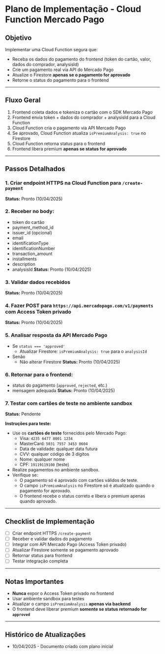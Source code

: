 # Plano de Implementação - Cloud Function Mercado Pago

## Objetivo

Implementar uma Cloud Function segura que:

- Receba os dados do pagamento do frontend (token do cartão, valor, dados do comprador, analysisId)
- Crie um pagamento real via API do Mercado Pago
- Atualize o Firestore **apenas se o pagamento for aprovado**
- Retorne o status do pagamento para o frontend

---

## Fluxo Geral

1. Frontend coleta dados e tokeniza o cartão com o SDK Mercado Pago
2. Frontend envia token + dados do comprador + analysisId para a Cloud Function
3. Cloud Function cria o pagamento via API Mercado Pago
4. Se aprovado, Cloud Function atualiza `isPremiumAnalysis: true` no Firestore
5. Cloud Function retorna status para o frontend
6. Frontend libera premium **apenas se status for aprovado**

---

## Passos Detalhados

### 1. Criar endpoint HTTPS na Cloud Function para `/create-payment`
**Status:** Pronto (10/04/2025)

### 2. Receber no body:
- token do cartão
- payment_method_id
- issuer_id (opcional)
- email
- identificationType
- identificationNumber
- transaction_amount
- installments
- description
- analysisId
**Status:** Pronto (10/04/2025)

### 3. Validar dados recebidos
**Status:** Pronto (10/04/2025)

### 4. Fazer POST para `https://api.mercadopago.com/v1/payments` com Access Token privado
**Status:** Pronto (10/04/2025)

### 5. Analisar resposta da API Mercado Pago
- Se `status === 'approved'`
  - Atualizar Firestore: `isPremiumAnalysis: true` para o `analysisId`
- Senão
  - Não alterar Firestore
**Status:** Pronto (10/04/2025)

### 6. Retornar para o frontend:
- status do pagamento (`approved`, `rejected`, etc.)
- mensagem adequada
**Status:** Pronto (10/04/2025)

### 7. Testar com cartões de teste no ambiente sandbox
**Status:** Pendente

**Instruções para teste:**

- Use os **cartões de teste** fornecidos pelo Mercado Pago:
  - Visa: `4235 6477 8001 1234`
  - MasterCard: `5031 7557 3453 0604`
  - Data de validade: qualquer data futura
  - CVV: qualquer código de 3 dígitos
  - Nome: qualquer nome
  - CPF: `19119119100` (teste)
- Realize pagamentos no ambiente sandbox.
- Verifique se:
  - O pagamento só é aprovado com cartões válidos de teste.
  - O campo `isPremiumAnalysis` no Firestore só é atualizado quando o pagamento for aprovado.
  - O frontend recebe o status correto e libera o premium apenas quando aprovado.

---

## Checklist de Implementação

- [ ] Criar endpoint HTTPS `/create-payment`
- [ ] Receber e validar dados do pagamento
- [ ] Integrar com API Mercado Pago (Access Token privado)
- [ ] Atualizar Firestore somente se pagamento aprovado
- [ ] Retornar status para frontend
- [ ] Testar integração completa

---

## Notas Importantes

- **Nunca** expor o Access Token privado no frontend
- Usar ambiente sandbox para testes
- Atualizar o campo `isPremiumAnalysis` **apenas via backend**
- O frontend deve liberar premium **somente se status retornado for `approved`**

---

## Histórico de Atualizações

- 10/04/2025 - Documento criado com plano inicial